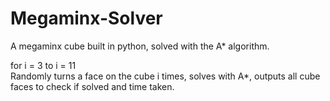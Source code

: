 # Megaminx-Solver
A megaminx cube built in python, solved with the A* algorithm.

for i = 3 to i = 11\
Randomly turns a face on the cube i times, solves with A*, outputs all cube faces to check if solved and time taken.
